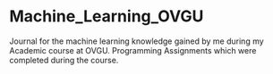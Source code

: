 # Machine_Learning_OVGU
Journal for the machine learning knowledge gained by me during my Academic course at OVGU.
Programming Assignments which were completed during the course.
